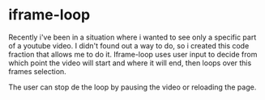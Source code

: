 # iframe-loop

Recently i've been in a situation where i wanted to see only a specific part
of a youtube video. I didn't found out a way to do, so i created this code fraction that allows me to do it.
Iframe-loop uses user input to decide from which point the video will start and where it will end, then loops over
this frames selection.

The user can stop de the loop by pausing the video or reloading the page.
